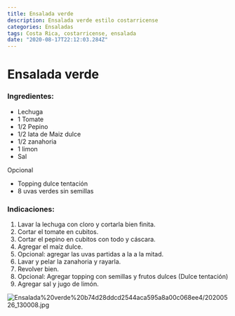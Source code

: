 ```yaml
---
title: Ensalada verde
description: Ensalada verde estilo costarricense
categories: Ensaladas
tags: Costa Rica, costarricense, ensalada
date: "2020-08-17T22:12:03.284Z"
---
```

# Ensalada verde

### Ingredientes:

- Lechuga
- 1 Tomate
- 1/2 Pepino
- 1/2 lata de Maiz dulce
- 1/2 zanahoria
- 1 limon
- Sal

Opcional

- Topping dulce tentación
- 8 uvas verdes sin semillas

### Indicaciones:

1. Lavar la lechuga  con cloro y cortarla bien finita.
2. Cortar el tomate en cubitos.
3. Cortar el pepino en cubitos con todo y cáscara.
4. Agregar el maíz dulce.
5. Opcional: agregar las uvas partidas a la a la mitad.
6. Lavar y pelar la zanahoria y rayarla.
7. Revolver bien.
8. Opcional: Agregar topping con semillas y frutos dulces (Dulce tentación)
9. Agregar sal y jugo de limón.

![Ensalada%20verde%20b74d28ddcd2544aca595a8a00c068ee4/20200526_130008.jpg](Ensalada%20verde%20b74d28ddcd2544aca595a8a00c068ee4/20200526_130008.jpg)